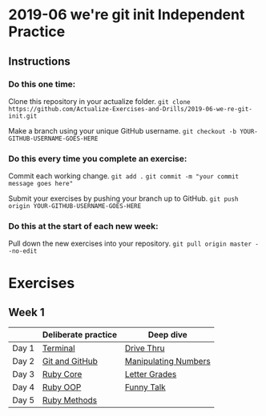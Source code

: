 # 2019-06 we're git init Independent Practice

## Instructions

### Do this one time:

Clone this repository in your actualize folder.
```git clone https://github.com/Actualize-Exercises-and-Drills/2019-06-we-re-git-init.git```

Make a branch using your unique GitHub username.
```git checkout -b YOUR-GITHUB-USERNAME-GOES-HERE```


### Do this every time you complete an exercise:

Commit each working change.
```git add .```
```git commit -m "your commit message goes here"```

Submit your exercises by pushing your branch up to GitHub.
```git push origin YOUR-GITHUB-USERNAME-GOES-HERE```


### Do this at the start of each new week:

Pull down the new exercises into your repository.
```git pull origin master --no-edit```


# Exercises


## Week 1


|       | Deliberate practice              | Deep dive                                    |
| ----- | -------------------------------- | -------------------------------------------- |
| Day 1 | [Terminal](w01/terminal)             | [Drive Thru](w01/drive_thru)                     |
| Day 2 | [Git and GitHub](w01/git_and_github) | [Manipulating Numbers](w01/manipulating_numbers) |
| Day 3 | [Ruby Core](w01/ruby_core)             | [Letter Grades](w01/letter_grade)                |
| Day 4 | [Ruby OOP](w01/ruby_oop)              | [Funny Talk](w01/funny_talk)   |
| Day 5 | [Ruby Methods](w01/ruby_methods)          |                        |











